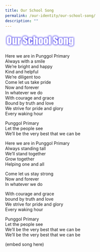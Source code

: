 ```yaml
---
title: Our School Song
permalink: /our-identity/our-school-song/
description: ""
---
```


<img src="/images/sch%20song.png" 
     style="width:45%">

Here we are in Punggol Primary   
Always with a smile  
We’re bright and happy  
Kind and helpful  
We’re diligent too   
Come let us take pride   
Now and forever   
In whatever we do   
With courage and grace   
Bound by truth and love   
We strive for pride and glory   
Every waking hour   

Punggol Primary   
Let the people see   
We’ll be the very best that we can be   

Here we are in Punggol Primary   
Always standing tall   
We’ll stand together   
Grow together   
Helping one and all   

Come let us stay strong   
Now and forever   
In whatever we do   

With courage and grace   
bound by truth and love   
We strive for pride and glory   
Every waking hour   

Punggol Primary    
Let the people see   
We’ll be the very best that we can be   
We’ll be the very best that we can be


(embed song here)